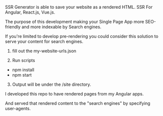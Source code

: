 SSR Generator is able to save your website as a rendered HTML.  SSR For Angular, React.js, Vue.js.

The purpose of this development making your Single Page App more SEO-friendly and more indexable by Search engines. 

If you're limited to develop pre-rendering you could consider this solution to serve your content for search engines.

1) fill out the my-website-urls.json

2) Run scripts
- npm install
- npm start

3) Output will be under the /site directory.

I developed this repo to have rendered pages from my Angular apps. 

And served that rendered content to the "search engines" by specifying user-agents.
